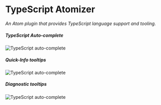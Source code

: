 TypeScript Atomizer
===================
*An Atom plugin that provides TypeScript language support and tooling.*

##### TypeScript Auto-complete
![TypeScript auto-complete](https://raw.githubusercontent.com/timjroberts/typescript-atomizer/screenshots/AutoComplete.gif)

##### Quick-Info tooltips
![TypeScript auto-complete](https://raw.githubusercontent.com/timjroberts/typescript-atomizer/screenshots/QuickInfoTooltips.gif)

##### Diagnostic tooltips
![TypeScript auto-complete](https://raw.githubusercontent.com/timjroberts/typescript-atomizer/screenshots/DiagnosticTooltips.gif)
